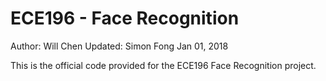 # ECE196 - Face Recognition

Author: Will Chen
Updated: Simon Fong Jan 01, 2018

This is the official code provided for the ECE196 Face Recognition project.
